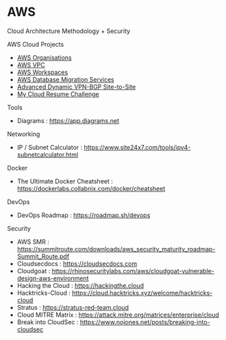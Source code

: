 # AWS

Cloud Architecture Methodology + Security 

AWS Cloud Projects
 - [AWS Organisations](https://github.com/stanleycharles/AWS/blob/main/AWS%20Organisations%20Project.md)
 - [AWS VPC](https://github.com/stanleycharles/AWS/blob/main/AWS%20VPC%20Project.md)
 - [AWS Workspaces](https://github.com/stanleycharles/AWS/blob/main/AWS%20Workspaces%20Project.md)
 - [AWS Database Migration Services](https://github.com/stanleycharles/AWS/blob/main/AWS%20DMS%20Migration%20Project.md)
 - [Advanced Dynamic VPN-BGP Site-to-Site](https://github.com/stanleycharles/AWS/blob/main/Advanced%20Dynamic%20VPN-BGP%20Site-to-Site%20Project.md)
 - [My Cloud Resume Challenge](https://github.com/stanleycharles/mycloudresumechallenge)

Tools
 - Diagrams : https://app.diagrams.net

Networking
 - IP / Subnet Calculator : https://www.site24x7.com/tools/ipv4-subnetcalculator.html
 
Docker
 - The Ultimate Docker Cheatsheet : https://dockerlabs.collabnix.com/docker/cheatsheet

DevOps
 - DevOps Roadmap : https://roadmap.sh/devops

Security
 - AWS SMR : https://summitroute.com/downloads/aws_security_maturity_roadmap-Summit_Route.pdf
 - Cloudsecdocs : https://cloudsecdocs.com
 - Cloudgoat : https://rhinosecuritylabs.com/aws/cloudgoat-vulnerable-design-aws-environment
 - Hacking the Cloud : https://hackingthe.cloud
 - Hacktricks-Cloud : https://cloud.hacktricks.xyz/welcome/hacktricks-cloud
 - Stratus : https://stratus-red-team.cloud
 - Cloud MITRE Matrix : https://attack.mitre.org/matrices/enterprise/cloud
 - Break into CloudSec : https://www.nojones.net/posts/breaking-into-cloudsec
 
